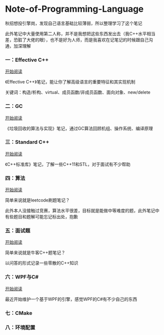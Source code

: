 # Note-of-Programming-Language

秋招想投引擎岗，发现自己语言基础比较薄弱，所以整理学习了这个笔记

此外笔记中大量使用第二人称，并不是我想把这些东西发出去（我C++水平相当差，恐脏了大佬的眼），也不是好为人师，而是我喜欢在记笔记的时候跟自己沟通，加深理解

### 一：Effective C++

[开始阅读](https://github.com/Reuben-Sun/Note-of-Effective-C-/blob/main/Effective%20C%2B%2B.md#effective-c)

《Effective C++》笔记，能让你了解高级语言的重要特征和其实现机制

关键词：构造/析构、virtual、成员函数/非成员函数、面向对象、new/delete

### 二：GC

[开始阅读](https://github.com/Reuben-Sun/Note-of-GC/blob/main/GC.md#gc%E5%AD%A6%E4%B9%A0)

《垃圾回收的算法与实现》笔记，通过GC算法回顾机组、操作系统、编译原理

### 三：Standard C++

[开始阅读](https://github.com/Reuben-Sun/Note-of-Programming-Language/blob/main/StandardC%2B%2B.md#standard-c)

《C++标准库》笔记，了解一些C++11和STL，对于面试有不少帮助

### 四：算法

[开始阅读](https://github.com/Reuben-Sun/Note-of-Programming-Language/blob/main/%E7%AE%97%E6%B3%95.md#%E7%AE%97%E6%B3%95)

简单来说就是leetcode刷题笔记？

此外本人没接触过竞赛，算法水平很差，目标就是能做中等难度的题，此外笔记中有些题目和题解可能忘记标出处，抱歉

### 五：面试题

[开始阅读](https://github.com/Reuben-Sun/Note-of-Programming-Language/blob/main/%E9%9D%A2%E8%AF%95%E9%A2%98.md#%E9%9D%A2%E8%AF%95%E9%A2%98)

简单来说就是牛客C++题笔记？

以问答的形式记录一些零散的C++知识

### 六：WPF与C#

[开始阅读](https://github.com/Reuben-Sun/Note-of-Programming-Language/blob/main/WPF%E4%B8%8EC%23.md#wpf%E4%B8%8Ec)

最近开始维护一个基于WPF的引擎，感觉WPF的C#有不少自己的东西

### 七：CMake

### 八：环境配置



